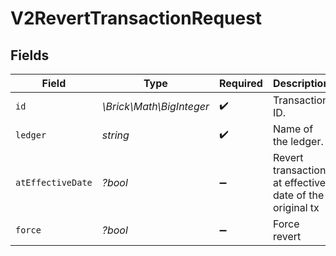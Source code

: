 # V2RevertTransactionRequest


## Fields

| Field                                                   | Type                                                    | Required                                                | Description                                             | Example                                                 |
| ------------------------------------------------------- | ------------------------------------------------------- | ------------------------------------------------------- | ------------------------------------------------------- | ------------------------------------------------------- |
| `id`                                                    | *\Brick\Math\BigInteger*                                | :heavy_check_mark:                                      | Transaction ID.                                         | 1234                                                    |
| `ledger`                                                | *string*                                                | :heavy_check_mark:                                      | Name of the ledger.                                     | ledger001                                               |
| `atEffectiveDate`                                       | *?bool*                                                 | :heavy_minus_sign:                                      | Revert transaction at effective date of the original tx |                                                         |
| `force`                                                 | *?bool*                                                 | :heavy_minus_sign:                                      | Force revert                                            |                                                         |